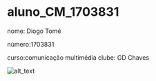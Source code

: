 # aluno_CM_1703831
nome: Diogo Tomé

número:1703831

curso:comunicação multimédia
clube: GD Chaves

![alt_text](./imagens/ipg.jpg.)
